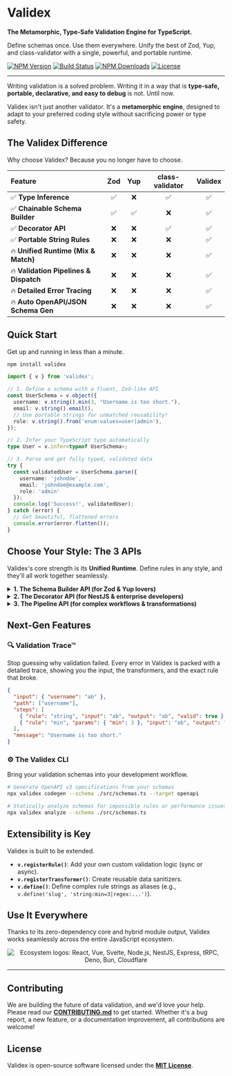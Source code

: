 
<!-- <div align="center">
  <img src="https://raw.githubusercontent.com/jasgigli/validex/main/assets/validex-logo.png" alt="Validex Logo" width="150"> -->
  <h1>Validex</h1>
  <p><strong>The Metamorphic, Type-Safe Validation Engine for TypeScript.</strong></p>
  <p>Define schemas once. Use them everywhere. Unify the best of Zod, Yup, and class-validator with a single, powerful, and portable runtime.</p>

  <p>
    <a href="https://www.npmjs.com/package/validex"><img src="https://img.shields.io/npm/v/validex.svg?style=flat-square" alt="NPM Version"></a>
    <a href="https://github.com/your-username/validex/actions/workflows/ci.yml"><img src="https://img.shields.io/github/actions/workflow/status/jasgigli/validex/ci.yml?branch=main&style=flat-square" alt="Build Status"></a>
    <a href="https://www.npmjs.com/package/validex"><img src="https://img.shields.io/npm/dt/validex.svg?style=flat-square" alt="NPM Downloads"></a>
    <a href="https://github.com/jasgigli/validex/blob/main/LICENSE"><img src="https://img.shields.io/npm/l/validex.svg?style=flat-square" alt="License"></a>
  </p>
</div>

---

Writing validation is a solved problem. Writing it in a way that is **type-safe, portable, declarative, and easy to debug** is not. Until now.

Validex isn't just another validator. It's a **metamorphic engine**, designed to adapt to your preferred coding style without sacrificing power or type safety.

## The Validex Difference

Why choose Validex? Because you no longer have to choose.

| Feature | Zod | Yup | class-validator | **Validex** |
| :--- | :---: | :---: | :---: | :---: |
| ✅ **Type Inference** | ✅ | ❌ | ✅ | ✅ |
| ✅ **Chainable Schema Builder** | ✅ | ✅ | ❌ | ✅ |
| ✅ **Decorator API** | ❌ | ❌ | ✅ | ✅ |
| ✅ **Portable String Rules** | ❌ | ❌ | ❌ | ✅ |
| 🔥 **Unified Runtime (Mix & Match)** | ❌ | ❌ | ❌ | ✅ |
| 🔥 **Validation Pipelines & Dispatch** | ❌ | ❌ | ❌ | ✅ |
| 🔥 **Detailed Error Tracing** | ❌ | ❌ | ❌ | ✅ |
| 🔥 **Auto OpenAPI/JSON Schema Gen** | ❌ | ❌ | ❌ | ✅ |

## Quick Start

Get up and running in less than a minute.

```bash
npm install validex
```

```typescript
import { v } from 'validex';

// 1. Define a schema with a fluent, Zod-like API
const UserSchema = v.object({
  username: v.string().min(3, "Username is too short."),
  email: v.string().email(),
  // Use portable strings for unmatched reusability!
  role: v.string().from('enum:values=user|admin'),
});

// 2. Infer your TypeScript type automatically
type User = v.infer<typeof UserSchema>;

// 3. Parse and get fully typed, validated data
try {
  const validatedUser = UserSchema.parse({
    username: 'johndoe',
    email: 'johndoe@example.com',
    role: 'admin'
  });
  console.log('Success!', validatedUser);
} catch (error) {
  // Get beautiful, flattened errors
  console.error(error.flatten());
}
```

## Choose Your Style: The 3 APIs

Validex's core strength is its **Unified Runtime**. Define rules in any style, and they'll all work together seamlessly.

<details>
  <summary><strong>1. The Schema Builder API (for Zod & Yup lovers)</strong></summary>

  Build complex, type-safe schemas with a fluent, chainable API. This is the recommended approach for most use cases.

  ```typescript
  import { v } from 'validex';

  const PostSchema = v.object({
    id: v.string().uuid(),
    title: v.string().min(5).max(100),
    tags: v.array(v.string().min(2)).optional(),
    author: UserSchema, // Schemas are composable!
  });
  ```
</details>

<details>
  <summary><strong>2. The Decorator API (for NestJS & enterprise developers)</strong></summary>

  Add validation directly to your classes for a clean, declarative, and object-oriented approach.

  ```typescript
  import { v, ValidatedModel } from 'validex';

  // Cross-field validation at the class level
  @v.Refine((dto) => dto.password === dto.passwordConfirm, {
    message: "Passwords don't match",
    path: ['passwordConfirm'], // Assign error to a specific field
  })
  class CreateUserDto extends ValidatedModel {
    @v.Rule(v.string().email())
    email: string;

    // You can even use portable strings here!
    @v.Rule('string:min=8,max=50')
    password: string;

    @v.Rule(v.string())
    passwordConfirm: string;
  }

  // Throws a detailed error on failure
  const userDto = CreateUserDto.from(request.body);
  ```
</details>

<details>
  <summary><strong>3. The Pipeline API (for complex workflows & transformations)</strong></summary>

  Handle multi-step data processing, conditional logic, and side effects with grace.

  ```typescript
  const OrderPipeline = v.pipeline()
    // Step 1: Sanitize and transform the input
    .transform((data) => ({ ...data, orderId: data.id.toLowerCase() }))
    .validate(v.object({ orderId: v.string().min(1) }))

    // Step 2: Powerful conditional validation based on a field's value
    .dispatch('paymentMethod', {
      'credit_card': v.object({ card: CreditCardSchema }),
      'paypal': v.object({ email: v.string().email() }),
    })

    // Step 3: Cross-field business logic validation
    .refine((order) => order.total > 0, { message: 'Order total must be positive' })

    // Step 4: Perform side-effects without changing data
    .effect({
      onSuccess: (data) => analytics.track('OrderValidated', data.orderId),
      onFailure: (trace) => logger.error('Order Failed', { trace }),
    });

  const result = OrderPipeline.safeParse(orderData);
  ```
</details>

## Next-Gen Features

### 🔍 Validation Trace™

Stop guessing why validation failed. Every error in Validex is packed with a detailed trace, showing you the input, the transformers, and the exact rule that broke.

```json
{
  "input": { "username": "ab" },
  "path": ["username"],
  "steps": [
    { "rule": "string", "input": "ab", "output": "ab", "valid": true },
    { "rule": "min", "params": { "min": 3 }, "input": "ab", "output": "ab", "valid": false }
  ],
  "message": "Username is too short."
}
```

### ⚙️ The Validex CLI

Bring your validation schemas into your development workflow.

```bash
# Generate OpenAPI v3 specifications from your schemas
npx validex codegen --schema ./src/schemas.ts --target openapi

# Statically analyze schemas for impossible rules or performance issues
npx validex analyze --schema ./src/schemas.ts
```

## Extensibility is Key

Validex is built to be extended.
- **`v.registerRule()`**: Add your own custom validation logic (sync or async).
- **`v.registerTransformer()`**: Create reusable data sanitizers.
- **`v.define()`**: Define complex rule strings as aliases (e.g., `v.define('slug', 'string:min=3|regex:...')`).

## Use It Everywhere

Thanks to its zero-dependency core and hybrid module output, Validex works seamlessly across the entire JavaScript ecosystem.

<div align="center">
  <img src="https://raw.githubusercontent.com/your-username/validex/main/assets/ecosystem.png" alt="Ecosystem logos: React, Vue, Svelte, Node.js, NestJS, Express, tRPC, Deno, Bun, Cloudflare">
</div>

---

## Contributing

We are building the future of data validation, and we'd love your help. Please read our **[CONTRIBUTING.md](https://github.com/your-username/validex/blob/main/CONTRIBUTING.md)** to get started. Whether it's a bug report, a new feature, or a documentation improvement, all contributions are welcome!

## License

Validex is open-source software licensed under the **[MIT License](https://github.com/your-username/validex/blob/main/LICENSE)**.

